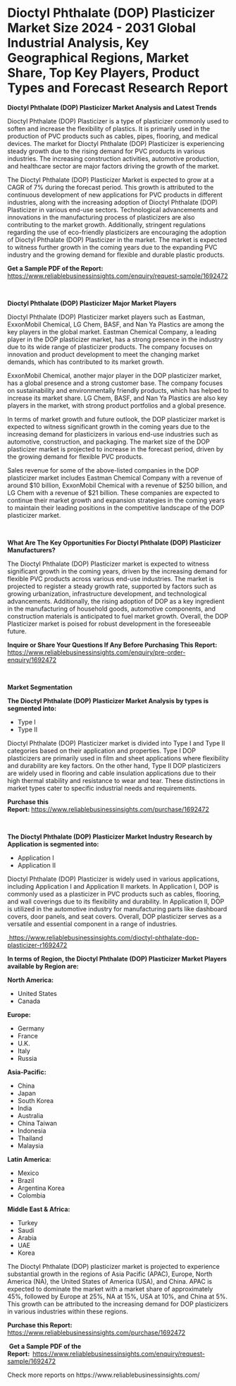 <p><h1>Dioctyl Phthalate (DOP) Plasticizer Market Size 2024 - 2031 Global Industrial Analysis, Key Geographical Regions, Market Share, Top Key Players, Product Types and Forecast Research Report</h1></p><p><strong>Dioctyl Phthalate (DOP) Plasticizer Market Analysis and Latest Trends</strong></p>
<p><p>Dioctyl Phthalate (DOP) Plasticizer is a type of plasticizer commonly used to soften and increase the flexibility of plastics. It is primarily used in the production of PVC products such as cables, pipes, flooring, and medical devices. The market for Dioctyl Phthalate (DOP) Plasticizer is experiencing steady growth due to the rising demand for PVC products in various industries. The increasing construction activities, automotive production, and healthcare sector are major factors driving the growth of the market.</p><p>The Dioctyl Phthalate (DOP) Plasticizer Market is expected to grow at a CAGR of 7% during the forecast period. This growth is attributed to the continuous development of new applications for PVC products in different industries, along with the increasing adoption of Dioctyl Phthalate (DOP) Plasticizer in various end-use sectors. Technological advancements and innovations in the manufacturing process of plasticizers are also contributing to the market growth. Additionally, stringent regulations regarding the use of eco-friendly plasticizers are encouraging the adoption of Dioctyl Phthalate (DOP) Plasticizer in the market. The market is expected to witness further growth in the coming years due to the expanding PVC industry and the growing demand for flexible and durable plastic products.</p></p>
<p><strong>Get a Sample PDF of the Report:&nbsp;</strong> <a href="https://www.reliablebusinessinsights.com/enquiry/request-sample/1692472">https://www.reliablebusinessinsights.com/enquiry/request-sample/1692472</a></p>
<p>&nbsp;</p>
<p><strong>Dioctyl Phthalate (DOP) Plasticizer Major Market Players</strong></p>
<p><p>Dioctyl Phthalate (DOP) Plasticizer market players such as Eastman, ExxonMobil Chemical, LG Chem, BASF, and Nan Ya Plastics are among the key players in the global market. Eastman Chemical Company, a leading player in the DOP plasticizer market, has a strong presence in the industry due to its wide range of plasticizer products. The company focuses on innovation and product development to meet the changing market demands, which has contributed to its market growth.</p><p>ExxonMobil Chemical, another major player in the DOP plasticizer market, has a global presence and a strong customer base. The company focuses on sustainability and environmentally friendly products, which has helped to increase its market share. LG Chem, BASF, and Nan Ya Plastics are also key players in the market, with strong product portfolios and a global presence.</p><p>In terms of market growth and future outlook, the DOP plasticizer market is expected to witness significant growth in the coming years due to the increasing demand for plasticizers in various end-use industries such as automotive, construction, and packaging. The market size of the DOP plasticizer market is projected to increase in the forecast period, driven by the growing demand for flexible PVC products.</p><p>Sales revenue for some of the above-listed companies in the DOP plasticizer market includes Eastman Chemical Company with a revenue of around $10 billion, ExxonMobil Chemical with a revenue of $250 billion, and LG Chem with a revenue of $21 billion. These companies are expected to continue their market growth and expansion strategies in the coming years to maintain their leading positions in the competitive landscape of the DOP plasticizer market.</p></p>
<p>&nbsp;</p>
<p><strong>What Are The Key Opportunities For Dioctyl Phthalate (DOP) Plasticizer Manufacturers?</strong></p>
<p><p>The Dioctyl Phthalate (DOP) Plasticizer market is expected to witness significant growth in the coming years, driven by the increasing demand for flexible PVC products across various end-use industries. The market is projected to register a steady growth rate, supported by factors such as growing urbanization, infrastructure development, and technological advancements. Additionally, the rising adoption of DOP as a key ingredient in the manufacturing of household goods, automotive components, and construction materials is anticipated to fuel market growth. Overall, the DOP Plasticizer market is poised for robust development in the foreseeable future.</p></p>
<p><strong>Inquire or Share Your Questions If Any Before Purchasing This Report:</strong> <a href="https://www.reliablebusinessinsights.com/enquiry/pre-order-enquiry/1692472">https://www.reliablebusinessinsights.com/enquiry/pre-order-enquiry/1692472</a></p>
<p>&nbsp;</p>
<p><strong>Market Segmentation</strong></p>
<p><strong>The Dioctyl Phthalate (DOP) Plasticizer Market Analysis by types is segmented into:</strong></p>
<p><ul><li>Type I</li><li>Type II</li></ul></p>
<p><p>Dioctyl Phthalate (DOP) Plasticizer market is divided into Type I and Type II categories based on their application and properties. Type I DOP plasticizers are primarily used in film and sheet applications where flexibility and durability are key factors. On the other hand, Type II DOP plasticizers are widely used in flooring and cable insulation applications due to their high thermal stability and resistance to wear and tear. These distinctions in market types cater to specific industrial needs and requirements.</p></p>
<p><strong>Purchase this Report:&nbsp;</strong><a href="https://www.reliablebusinessinsights.com/purchase/1692472">https://www.reliablebusinessinsights.com/purchase/1692472</a></p>
<p>&nbsp;</p>
<p><strong>The Dioctyl Phthalate (DOP) Plasticizer Market Industry Research by Application is segmented into:</strong></p>
<p><ul><li>Application I</li><li>Application II</li></ul></p>
<p><p>Dioctyl Phthalate (DOP) Plasticizer is widely used in various applications, including Application I and Application II markets. In Application I, DOP is commonly used as a plasticizer in PVC products such as cables, flooring, and wall coverings due to its flexibility and durability. In Application II, DOP is utilized in the automotive industry for manufacturing parts like dashboard covers, door panels, and seat covers. Overall, DOP plasticizer serves as a versatile and essential component in a range of industries.</p></p>
<p><a href="https://www.reliablebusinessinsights.com/dioctyl-phthalate-dop-plasticizer-r1692472">&nbsp;https://www.reliablebusinessinsights.com/dioctyl-phthalate-dop-plasticizer-r1692472</a></p>
<p><strong>In terms of Region, the Dioctyl Phthalate (DOP) Plasticizer Market Players available by Region are:</strong></p>
<p>
    <p> <strong> North America: </strong>
        <ul>
            <li>United States</li>
            <li>Canada</li>
        </ul>
        </p> 
    <p> <strong> Europe: </strong>
        <ul>
            <li>Germany</li>
            <li>France</li>
            <li>U.K.</li>
            <li>Italy</li>
            <li>Russia</li>
        </ul>
        </p> 
    <p> <strong> Asia-Pacific: </strong>
        <ul>
            <li>China</li>
            <li>Japan</li>
            <li>South Korea</li>
            <li>India</li>
            <li>Australia</li>
            <li>China Taiwan</li>
            <li>Indonesia</li>
            <li>Thailand</li>
            <li>Malaysia</li>
        </ul>
        </p> 
    <p> <strong> Latin America: </strong>
        <ul>
            <li>Mexico</li>
            <li>Brazil</li>
            <li>Argentina Korea</li>
            <li>Colombia</li>
        </ul>
        </p> 
    <p> <strong> Middle East & Africa: </strong>
        <ul>
            <li>Turkey</li>
            <li>Saudi</li>
            <li>Arabia</li>
            <li>UAE</li>
            <li>Korea</li>
        </ul>
    </p>
    </p>
<p><p>The Dioctyl Phthalate (DOP) plasticizer market is projected to experience substantial growth in the regions of Asia Pacific (APAC), Europe, North America (NA), the United States of America (USA), and China. APAC is expected to dominate the market with a market share of approximately 45%, followed by Europe at 25%, NA at 15%, USA at 10%, and China at 5%. This growth can be attributed to the increasing demand for DOP plasticizers in various industries within these regions.</p></p>
<p><strong>Purchase this Report: </strong><a href="https://www.reliablebusinessinsights.com/purchase/1692472">https://www.reliablebusinessinsights.com/purchase/1692472</a></p>
<p>&nbsp;<strong>Get a Sample PDF of the Report:&nbsp;&nbsp;</strong><a href="https://www.reliablebusinessinsights.com/enquiry/request-sample/1692472">https://www.reliablebusinessinsights.com/enquiry/request-sample/1692472</a></p>
<p><strong></strong></p>
<p>Check more reports on https://www.reliablebusinessinsights.com/</p>